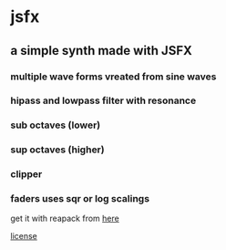 # jsfx

## a simple synth made with JSFX
### multiple wave forms vreated from sine waves
### hipass and lowpass filter with resonance
### sub octaves (lower)  
### sup octaves (higher)  
### clipper 
### faders uses sqr or log scalings
get it with reapack
from [here](https://bobobo-git.github.io/jsfx/reapack/index.xml)

[license](LICENSE.html)
